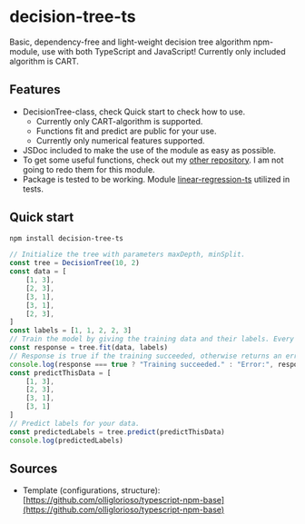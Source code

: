 # decision-tree-ts

Basic, dependency-free and light-weight decision tree algorithm npm-module, use with both TypeScript and JavaScript! Currently only included algorithm is CART.

## Features

- DecisionTree-class, check Quick start to check how to use.
  - Currently only CART-algorithm is supported.
  - Functions fit and predict are public for your use.
  - Currently only numerical features supported.
- JSDoc included to make the use of the module as easy as possible.
- To get some useful functions, check out my [other repository](https://github.com/olliglorioso/linear-regression-ts). I am not going to redo them for this module.
- Package is tested to be working. Module [linear-regression-ts](https://github.com/olliglorioso/linear-regression-ts) utilized in tests.

## Quick start

```bash
npm install decision-tree-ts
```

```typescript
// Initialize the tree with parameters maxDepth, minSplit.
const tree = DecisionTree(10, 2)
const data = [
    [1, 3],
    [2, 3],
    [3, 1],
    [3, 1],
    [2, 3],
]
const labels = [1, 1, 2, 2, 3]
// Train the model by giving the training data and their labels. Every column is one feature in the data.
const response = tree.fit(data, labels)
// Response is true if the training succeeded, otherwise returns an error message.
console.log(response === true ? "Training succeeded." : "Error:", response)
const predictThisData = [
    [1, 3],
    [2, 3],
    [3, 1],
    [3, 1]
]
// Predict labels for your data.
const predictedLabels = tree.predict(predictThisData)
console.log(predictedLabels)
```

## Sources

- Template (configurations, structure): [https://github.com/olliglorioso/typescript-npm-base](https://github.com/olliglorioso/typescript-npm-base)
